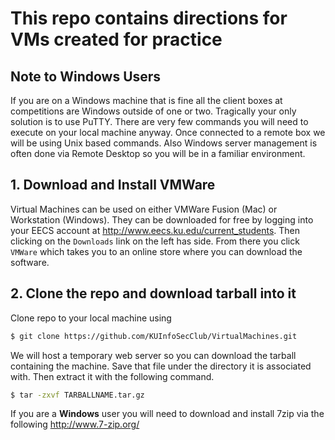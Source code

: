 # This repo contains directions for VMs created for practice

## Note to Windows Users
If you are on a Windows machine that is fine all the client boxes at competitions are Windows outside of one or two. Tragically your only solution is to use PuTTY. There are very few commands you will need to execute on your local machine anyway. Once connected to a remote box we will be using Unix based commands. Also Windows server management is often done via Remote Desktop so you will be in a familiar environment.

## 1. Download and Install VMWare
Virtual Machines can be used on either VMWare Fusion (Mac) or Workstation (Windows). They can be downloaded for free by logging into your EECS account at http://www.eecs.ku.edu/current_students. Then clicking on the `Downloads` link on the left has side. From there you click `VMWare` which takes you to an online store where you can download the software.

## 2. Clone the repo and download tarball into it
Clone repo to your local machine using
```bash
$ git clone https://github.com/KUInfoSecClub/VirtualMachines.git
```

We will host a temporary web server so you can download the tarball containing the machine. Save that file under the directory it is associated with. Then extract it with the following command.

```bash
$ tar -zxvf TARBALLNAME.tar.gz
```

If you are a **Windows** user you will need to download and install 7zip via the following http://www.7-zip.org/
